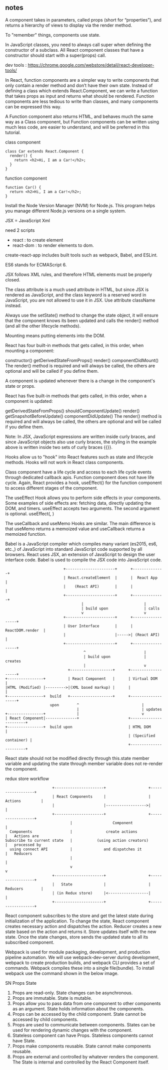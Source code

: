 ## notes
A component takes in parameters, called props (short for “properties”), and returns a hierarchy of views to display via the render method.

To "remember" things, components use state.

In JavaScript classes, you need to always call super when defining the constructor of a subclass. All React component classes that have a constructor should start with a super(props) call.

dev tools : https://chrome.google.com/webstore/detail/react-developer-tools/

In React, function components are a simpler way to write components that only contain a render method and don’t have their own state. Instead of defining a class which extends React.Component, we can write a function that takes props as input and returns what should be rendered. Function components are less tedious to write than classes, and many components can be expressed this way.

A Function component also returns HTML, and behaves much the same way as a Class component, but Function components can be written using much less code, are easier to understand, and will be preferred in this tutorial.

class component
```
class Car extends React.Component {
  render() {
    return <h2>Hi, I am a Car!</h2>;
  }
}
```

function component
```
function Car() {
  return <h2>Hi, I am a Car!</h2>;
}
```

Install the Node Version Manager (NVM) for Node.js. This program helps you manage different Node.js versions on a single system.

JSX = JavaScript Xml

need 2 scripts
* react : to create element
* react-dom : to render elements to dom.

create-react-app includes built tools such as webpack, Babel, and ESLint.

ES6 stands for ECMAScript 6.

JSX follows XML rules, and therefore HTML elements must be properly closed.

The class attribute is a much used attribute in HTML, but since JSX is rendered as JavaScript, and the class keyword is a reserved word in JavaScript, you are not allowed to use it in JSX. Use attribute className instead.

Always use the setState() method to change the state object, it will ensure that the component knows its been updated and calls the render() method (and all the other lifecycle methods).


Mounting means putting elements into the DOM.

React has four built-in methods that gets called, in this order, when mounting a component:

constructor()
getDerivedStateFromProps()
render()
componentDidMount()
The render() method is required and will always be called, the others are optional and will be called if you define them.


A component is updated whenever there is a change in the component's state or props.

React has five built-in methods that gets called, in this order, when a component is updated:

getDerivedStateFromProps()
shouldComponentUpdate()
render()
getSnapshotBeforeUpdate()
componentDidUpdate()
The render() method is required and will always be called, the others are optional and will be called if you define them.


Note: In JSX, JavaScript expressions are written inside curly braces, and since JavaScript objects also use curly braces, the styling in the example above is written inside two sets of curly braces {{}}.

Hooks allow us to "hook" into React features such as state and lifecycle methods. Hooks will not work in React class components.


Class component have a life cycle and access to each life cycle events through dedicated callback apis. Function component does not have life cycle. Again, React provides a hook, useEffect() for the function component to access different stages of the component.

The useEffect Hook allows you to perform side effects in your components.
Some examples of side effects are: fetching data, directly updating the DOM, and timers.
useEffect accepts two arguments. The second argument is optional.
useEffect(<function>, <dependency>)


The useCallback and useMemo Hooks are similar. The main difference is that useMemo returns a memoized value and useCallback returns a memoized function. 


Babel is a JavaScript compiler which compiles many variant (es2015, es6, etc.,) of JavaScript into standard JavaScript code supported by all browsers. React uses JSX, an extension of JavaScript to design the user interface code. Babel is used to compile the JSX code into JavaScript code.



```
                          +----------------------+      +--------------+
                          | React.createElement  |      |  React App   |
                          |    (React API)       |      |              |
                          +----------------------+      +--------------+
                                  |                           |
                                  | build upon                | calls
                                  v                           v
                          +----------------------+      +------------------+
                          | User Interface       |      | ReactDOM.render  |
                          |                      |----->| (React API)      |
                          +----------------------+      +------------------+
                                   ^                          |
                                   | build upon               | creates
                                   |                          v
                            +-------------------+      +-------------------+
+----------------+          | React Component   |      | Virtual DOM       |
|HTML (Modified) |--------->|(XML based markup) |      |                   |
+----------------+  build   +-------------------+      +-------------------+
                    upon        ^                            |
                                |                            | updates
+----------------+              |                            v
| React Component|--------------+                      +-----------------------+
+----------------+  build upon                         | HTML DOM              |
                                                       | (Specified container) |
                                                       +-----------------------+

```

React state should not be modified directly through this.state member variable and updating the state through member variable does not re-render the component.


redux store workflow

```
                     +----------------------+                   +------------------+
                     | React Components     |                   |  Actions         |
                     |                      |------------------>|                  |
                     +----------------------+                   +------------------+
                             |                  Component             |
  Components                 |               create actions           |   Actions are
Subscribe to current state   |           (using action creators)      |   processed by
  using connect API          |              and dispatches it         |   Reducers
                             |                                        |
                             v                                        v
                     +----------------------+                   +------------------+
                     |   State              |                   |  Reducers        |
                     | (in Redux store)     |<------------------|                  |
                     +----------------------+                   +------------------+

```
React component subscribes to the store and get the latest state during initialization of the application.
To change the state, React component creates necessary action and dispatches the action.
Reducer creates a new state based on the action and returns it. Store updates itself with the new state.
Once the state changes, store sends the updated state to all its subscribed component.



Webpack is used for module packaging, development, and production pipeline automation. We will use webpack-dev-server during development, webpack to create production builds, and webpack CLI provides a set of commands. Webpack compiles these into a single file(bundle). To install webpack use the command shown in the below image.


SN	Props											State
1.	Props are read-only.									State changes can be asynchronous.
2.	Props are immutable.									State is mutable.
3.	Props allow you to pass data from one component to other components as an argument.	State holds information about the components.
4.	Props can be accessed by the child component.						State cannot be accessed by child components.
5.	Props are used to communicate between components.					States can be used for rendering dynamic changes with the component.
6.	Stateless component can have Props.							Stateless components cannot have State.
7.	Props make components reusable.								State cannot make components reusable.
8.	Props are external and controlled by whatever renders the component.			The State is internal and controlled by the React Component itself.
